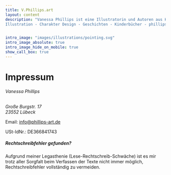 ```yaml
---
title: V.Phillips.art
layout: content
description: "Vanessa Phillips ist eine Illustratorin und Autoren aus Koblenz. Ihr Schwerpunkt sind farbenfrohe Illustrationen, die sowohl fantastische als auch wissenschaftliche Geschichten erzählen. 
Illustration - Charakter Design - Geschichten - Kinderbücher - phillips-art - Illustratorin - Illustrator" 


intro_image: "images/illustrations/pointing.svg"
intro_image_absolute: true
intro_image_hide_on_mobile: true
show_call_box: true
---
```


# Impressum

<address>
Vanessa Phillips<br/>
  <br/>
 
Große Burgstr. 17<br/>
23552 Lübeck<br/>
</address>

Email: <a href="mailto:info@phillips-art.de">info@phillips-art.de</a><br/>

USt-IdNr.: DE366841743 <br/> 

##### Rechtschreibfehler gefunden? <br/>
Aufgrund meiner Legasthenie (Lese-Rechtschreib-Schwäche) ist es mir trotz aller Sorgfalt beim Verfassen der Texte nicht immer möglich, Rechtschreibfehler vollständig zu vermeiden.
